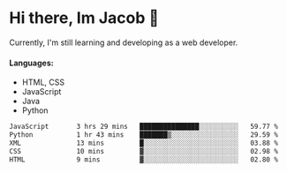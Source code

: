 # Hi there, Im Jacob 👋
Currently, I'm still learning and developing as a web developer.

#### Languages:
- HTML, CSS
- JavaScript
- Java
- Python

<!--START_SECTION:waka-->

```txt
JavaScript       3 hrs 29 mins   ███████████████░░░░░░░░░░   59.77 %
Python           1 hr 43 mins    ███████▒░░░░░░░░░░░░░░░░░   29.59 %
XML              13 mins         █░░░░░░░░░░░░░░░░░░░░░░░░   03.88 %
CSS              10 mins         ▓░░░░░░░░░░░░░░░░░░░░░░░░   02.98 %
HTML             9 mins          ▓░░░░░░░░░░░░░░░░░░░░░░░░   02.80 %
```

<!--END_SECTION:waka-->
